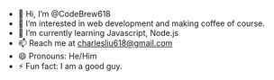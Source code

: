 - 👋 Hi, I’m @CodeBrew618
- 👀 I’m interested in web development and making coffee of course.
- 🌱 I’m currently learning Javascript, Node.js
- 📫 Reach me at charlesliu618@gmail.com
- 😄 Pronouns: He/Him
- ⚡ Fun fact: I am a good guy.

<!---
CodeBrew618/CodeBrew618 is a ✨ special ✨ repository because its `README.md` (this file) appears on your GitHub profile.
You can click the Preview link to take a look at your changes.
--->

